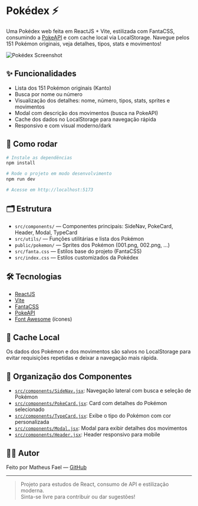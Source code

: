 # Pokédex ⚡

Uma Pokédex web feita em ReactJS + Vite, estilizada com FantaCSS, consumindo a [PokeAPI](https://pokeapi.co/) e com cache local via LocalStorage. Navegue pelos 151 Pokémon originais, veja detalhes, tipos, stats e movimentos!

![Pokédex Screenshot](./public/pokedex-preview.png) <!-- Adicione um printscreen do app aqui se quiser -->

## ✨ Funcionalidades

- Lista dos 151 Pokémon originais (Kanto)
- Busca por nome ou número
- Visualização dos detalhes: nome, número, tipos, stats, sprites e movimentos
- Modal com descrição dos movimentos (busca na PokeAPI)
- Cache dos dados no LocalStorage para navegação rápida
- Responsivo e com visual moderno/dark

## 🚀 Como rodar

```bash
# Instale as dependências
npm install

# Rode o projeto em modo desenvolvimento
npm run dev

# Acesse em http://localhost:5173
```

## 🗂 Estrutura

- `src/components/` — Componentes principais: SideNav, PokeCard, Header, Modal, TypeCard
- `src/utils/` — Funções utilitárias e lista dos Pokémon
- `public/pokemon/` — Sprites dos Pokémon (001.png, 002.png, ...)
- `src/fanta.css` — Estilos base do projeto (FantaCSS)
- `src/index.css` — Estilos customizados da Pokédex

## 🛠️ Tecnologias

- [ReactJS](https://react.dev/)
- [Vite](https://vitejs.dev/)
- [FantaCSS](https://github.com/jamezmca/fantacss)
- [PokeAPI](https://pokeapi.co/)
- [Font Awesome](https://fontawesome.com/) (ícones)

## 💾 Cache Local

Os dados dos Pokémon e dos movimentos são salvos no LocalStorage para evitar requisições repetidas e deixar a navegação mais rápida.

## 📁 Organização dos Componentes

- [`src/components/SideNav.jsx`](src/components/SideNav.jsx): Navegação lateral com busca e seleção de Pokémon
- [`src/components/PokeCard.jsx`](src/components/PokeCard.jsx): Card com detalhes do Pokémon selecionado
- [`src/components/TypeCard.jsx`](src/components/TypeCard.jsx): Exibe o tipo do Pokémon com cor personalizada
- [`src/components/Modal.jsx`](src/components/Modal.jsx): Modal para exibir detalhes dos movimentos
- [`src/components/Header.jsx`](src/components/Header.jsx): Header responsivo para mobile

## 👨‍💻 Autor

Feito por Matheus Fael — [GitHub](https://github.com/MatheusFael)

---

> Projeto para estudos de React, consumo de API e estilização moderna.  
> Sinta-se livre para contribuir ou dar sugestões!